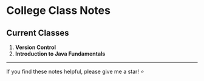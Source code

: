 # College Class Notes

## Current Classes
1. **Version Control**
2. **Introduction to Java Fundamentals**

---

If you find these notes helpful, please give me a star! ⭐
